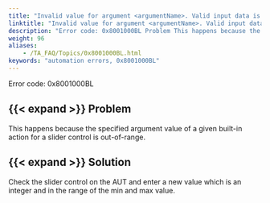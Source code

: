 ```yaml
--- 
title: "Invalid value for argument <argumentName>. Valid input data is an integer in the range of <minNumber> to <maxNumber>"
linktitle: "Invalid value for argument <argumentName>. Valid input data is an integer in the range of <minNumber> to <maxNumber>"
description: "Error code: 0x8001000BL Problem This happens because the specified argument value of a given built-in action for a slider control is out-of-range. Solution Check the slider control on the AUT and ..."
weight: 96
aliases: 
    - /TA_FAQ/Topics/0x8001000BL.html
keywords: "automation errors, 0x8001000BL"
---
```


Error code: 0x8001000BL

## {{< expand >}} Problem

This happens because the specified argument value of a given built-in action for a slider control is out-of-range.

## {{< expand >}} Solution

Check the slider control on the AUT and enter a new value which is an integer and in the range of the min and max value.





